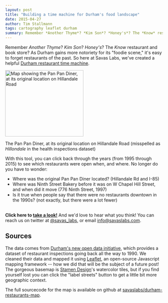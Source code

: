 ```yaml
---
layout: post
title: "Building a time machine for Durham's food landscape"
date: 2015-04-27
author: Tim Stallmann
tags: cartography leaflet durham
summary: Remember *Another Thyme*? *Kim Son*? *Honey's*? The *Know* restaurant and book store? As Durham gains more notoriety for its "foodie scene," it's easy to forget restaurants of the past. So here at Savas Labs, we've created a Durham restaurant time machine.
---
```

Remember *Another Thyme*? *Kim Son*? *Honey's*? The *Know* restaurant and book store? As Durham gains more notoriety for its "foodie scene," it's easy to forget restaurants of the past.
So here at Savas Labs, we've created a helpful [Durham restaurant time machine](http://www.savaslabs.com/durham-restaurants-map).

<div class="blog-image wrap-left">
<a href="http://www.savaslabs.com/durham-restaurants-map"><img src="/img/blog/restaurants-map-pan-pan-diner.png" alt="Map showing the Pan Pan Diner, at its original location on Hillandale Road" width="250" height="212"></a>
<p>The Pan Pan Diner, at its original location on Hillandale Road (misspelled as <i>Hillondale</i> in the health inspections dataset)</p>
</div>

With this tool, you can click back through the years (from 1995 through 2015) to see which restaurants were open when, and where.
No longer do you have to wonder:

* Where was the original Pan Pan Diner located? (Hillandale Rd and I-85)
* Where was Ninth Street Bakery before it was on W Chapel Hill Street, and when did it move (776 Ninth Street, 1997)
* Is it true when people say that there were no restaurants downtown in the 1990s? (not exactly, but there were a lot fewer)

<br><b>Click here to [take a look!](http://www.savaslabs.com/durham-restaurants-map)</b>
And we'd love to hear what you think! You can reach us on twitter at <a href="https://twitter.com/savas_labs">@savas_labs</a>, or email <a href="mailto:info@savaslabs.com">info@savaslabs.com</a>.

## Sources
The data comes from [Durham's new open data initiative](http://data.dconc.gov/), which provides a dataset of restaurant inspections going back all the way to 1990.
We cleaned their data and mapped it using [Leaflet](http://www.leafletjs.com), an open-source Javascript mapping framework -- how we did that
 will be the subject of a future post! The gorgeous
basemap is [Stamen Design](http://www.stamen.com)'s watercolor tiles, but if you find yourself lost you can click the "label streets" button to get a little bit more
geographic context.

The full sourcecode for the map is available on github at [savaslabs/durham-restaurants-map](https://github.com/savaslabs/durham-restaurants-map).


